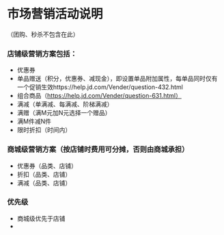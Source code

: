 # 市场营销活动说明
（团购、秒杀不包含在此）
### 店铺级营销方案包括：
+ 优惠券
+ 单品赠送（积分，优惠券、减现金），即设置单品附加属性，每单品同时仅有一个促销生效https://help.jd.com/Vender/question-432.html
+ 组合商品（https://help.jd.com/Vender/question-631.html）
+ 满减（单满减、每满减、阶梯满减）
+ 满赠（满M元加N元选择一个赠品）
+ 满M件减N件
+ 限时折扣（时间内）
### 商城级营销方案（按店铺时费用可分摊，否则由商城承担）
+ 优惠券（品类、店铺）
+ 折扣（品类、店铺）
+ 满减（品类、店铺）

### 优先级
+ 商城级优先于店铺
+ 

